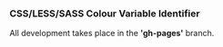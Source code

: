### CSS/LESS/SASS Colour Variable Identifier

All development takes place in the **'gh-pages'** branch.